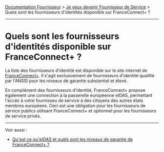 [Documentation Fournisseur](../README.md) > [Je veux devenir Fournisseur de Service](../README.md#je-veux-devenir-fournisseur-de-service) > Quels sont les fournisseurs d'identités disponible sur FranceConnect+ ?

---

# Quels sont les fournisseurs d'identités disponible sur FranceConnect+ ? 

La liste des fournisseurs d'identité est disponible sur le site internet de [FranceConnect+](https://franceconnect.gouv.fr/france-connect-plus). Il s'agit exclusivement de fournisseurs d'identité qualifié par l'ANSSI pour les niveaux de garantie substantiel et élevé. 

En complément des fournisseurs d'identité, FranceConnect+ propose également une connection à la passerelle européenne eIDAS, permettant l'accès à votre fournisseu de service à des citoyens des autres états membres européens. Ceci est une obligation pour les fournisseurs de service publics utilisant FranceConnect+ et optionnel pour les fournisseurs de service privés. 


--- 

Voir aussi : 

- [Qu'est ce qu'eIDAS et quels sont les niveaux de garantie de FranceConnect+ ?](../projet/projet-niveau-eidas.md)
